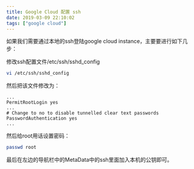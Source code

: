 ```yaml
---
title: Google Cloud 配置 ssh
date: 2019-03-09 22:10:02
tags: ["google cloud"]
---
```


如果我们需要通过本地的ssh登陆google cloud instance，主要要进行如下几步：

修改ssh配置文件/etc/ssh/sshd_config

```bash
vi /etc/ssh/sshd_config
```

然后把该文件修改为：

```
...
PermitRootLogin yes
...
# Change to no to disable tunnelled clear text passwords
PasswordAuthentication yes
...
```

然后给root用话设置密码：

```bash
passwd root
```

最后在左边的导航栏中的MetaData中的ssh里面加入本机的公钥即可。

